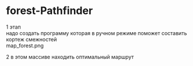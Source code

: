 # forest-Pathfinder


1 этап  
надо создать программу которая в ручном режиме поможет составить кортеж смежностей  
map_forest.png

2 в этом массиве находить оптимальный маршрут  

